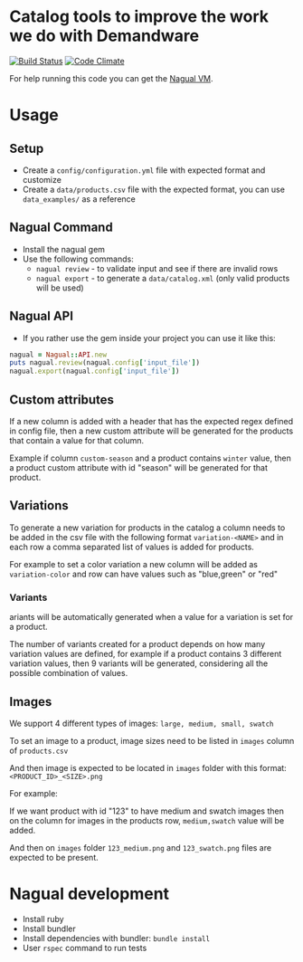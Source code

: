 # Catalog tools to improve the work we do with Demandware
[![Build Status](https://travis-ci.org/sawyer-effect/nagual.svg?branch=master)](https://travis-ci.org/sawyer-effect/nagual)
[![Code Climate](https://codeclimate.com/github/sawyer-effect/nagual/badges/gpa.svg)](https://codeclimate.com/github/sawyer-effect/nagual)

For help running this code you can get the [Nagual VM](https://github.com/sawyer-effect/nagual-vm).


# Usage

## Setup

* Create a `config/configuration.yml` file with expected format and customize
* Create a `data/products.csv` file with the expected format, you can use
`data_examples/` as a reference

## Nagual Command

* Install the nagual gem
* Use the following commands:
    * `nagual review` - to validate input and see if there are invalid rows
    * `nagual export` - to generate a `data/catalog.xml` (only valid products will be used)

## Nagual API

* If you rather use the gem inside your project you can use it like this:

```ruby
nagual = Nagual::API.new
puts nagual.review(nagual.config['input_file'])
nagual.export(nagual.config['input_file'])
```
## Custom attributes

If a new column is added with a header that has the expected regex defined
in config file, then a new custom attribute will be generated for the products
that contain a value for that column.

Example if column `custom-season` and a product contains `winter` value, then
a product custom attribute with id "season" will be generated for
that product.

## Variations

To generate a new variation for products in the catalog a column needs to be
added in the csv file with the following format `variation-<NAME>` and in each
row a comma separated list of values is added for products.

For example to set a color variation a new column will be added as
`variation-color` and row can have values such as "blue,green" or "red"

### Variants

ariants will be automatically generated when a value for a variation is set
for a product.

The number of variants created for a product depends on how many variation
values are defined, for example if a product contains 3 different variation
values, then 9 variants will be generated, considering all the possible
combination of values.

## Images

We support 4 different types of images: `large, medium, small, swatch`

To set an image to a product, image sizes need to be listed in `images`
column of `products.csv`

And then image is expected to be located in `images` folder with this format:
`<PRODUCT_ID>_<SIZE>.png`

For example:

If we want product with id "123" to have medium and swatch images then on the
column for images in the products row, `medium,swatch` value will be added.

And then on `images` folder `123_medium.png` and `123_swatch.png` files
are expected to be present.

# Nagual development

* Install ruby
* Install bundler
* Install dependencies with bundler: `bundle install`
* User `rspec` command to run tests
